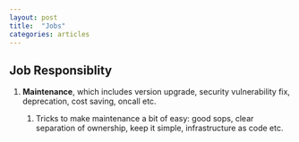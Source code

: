 ```yaml
---
layout: post
title:  "Jobs"
categories: articles 
---
```

## Job Responsiblity

1. **Maintenance**, which includes version upgrade, security vulnerability fix,
   deprecation, cost saving, oncall etc.

    1. Tricks to make maintenance a bit of easy: good sops, clear separation of
       ownership, keep it simple, infrastructure as code etc. 
